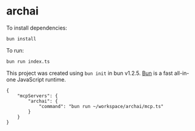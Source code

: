# archai

To install dependencies:

```bash
bun install
```

To run:

```bash
bun run index.ts
```

This project was created using `bun init` in bun v1.2.5. [Bun](https://bun.sh) is a fast all-in-one JavaScript runtime.

```
{ 
    "mcpServers": { 
        "archai": { 
            "command": "bun run ~/workspace/archai/mcp.ts"
        } 
    } 
}
```
